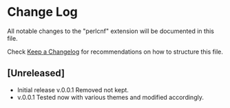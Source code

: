# Change Log

All notable changes to the "perlcnf" extension will be documented in this file.

Check [Keep a Changelog](http://keepachangelog.com/) for recommendations on how to structure this file.

## [Unreleased]

- Initial release v.0.0.1 
Removed not kept.
- v.0.0.1
  Tested now with various themes and modified accordingly.